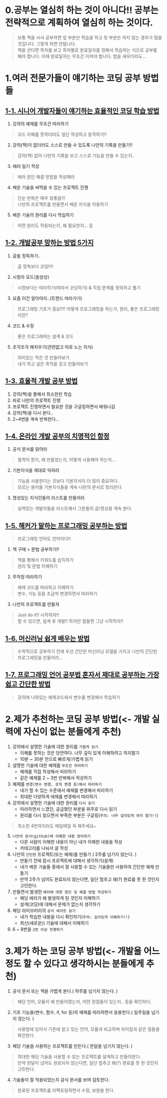 # 0.공부는 열심히 하는 것이 아니다!! 공부는 전략적으로 계획하여 열심히 하는 것이다.
> 보통 책을 사서 공부하면 앞 부분만 학습을 하고 뒷 부분은 하지 않는 경우가 많을 것입니다. 그렇게 하면 안됩니다.    
> 책을 산다면 목차를 보고 목차별로 완료일자를 정해서 학습하는 식으로 공부를 해야 합니다. 이때 완료일자는 무조건 지켜야 합니다. 밤을 새우더라도...

# 1.여러 전문가들이 얘기하는 코딩 공부 방법들
## [1-1. 시니어 개발자들이 얘기하는 효율적인 코딩 학습 방법](https://www.youtube.com/watch?v=moeDDhqW5z0)
1. 강의의 예제를 무조건 따라하기
> 코드 이해를 못하더라도 일단 작성하고 동작하기!!
2. 강의(책)이 없더라도 스스로 만들 수 있도록 나만의 기록을 만들기!!
> 강의(책) 없이 나만의 기록을 보고 스스로 기능을 만들 수 있는지..
3. 애러 일기 작성
> 에러 원인 해결 방법을 작성해라
4. 배운 기술을 써먹을 수 있는 프로젝트 진행
> 단순 반복은 매우 않좋음!!!    
> 나만의 프로젝트를 만들면서 배운 지식을 이용하기
5. 배운 기술의 원리를 다시 학습하기
> 어떤 원리도 작동되는지, 왜 필요한지... 등

## [1-2. 개발공부 망하는 방법 5가지](https://www.youtube.com/watch?v=bdkZm_IXYi8)
1. 글을 정독하기..
> 글 정독보다 코딩!!!!
2. 시청자 모드(동양상)
> 시청보다는 따라하기(따라서 코딩하기) & 직접 문제를 정의하고 풀기
3. 요즘 이건 알아야지..(트렌드 따라가기)
> 프로그래밍 기초가 중요!!!!
> 어떻게 프로그래밍을 하는가, 원리, 좋은 프로그래밍이란?
4. 코드 & 수정
> 좋은 프로그래머는 설계 & 코드 
5. 조각조각 해치우기(관련없고 따로 노는 지식)
> 의미있는 작은 것 만들어보기     
> 내가 하고 싶은 목적을 갖고 만들어보기

## [1-3. 효율적 개발 공부 방법](https://www.youtube.com/watch?v=kDzrC4K8uG0&t=279s)
1. 강의(책)을 통해서 최소한만 학습
2. 바로 나만의 프로젝트 진행
3. 프로젝트 진행하면서 필요한 것을 구글링하면서 배워나감
4. 강의(책)을 다시 본다..
5. 2~4번을 계속 반복한다...

## [1-4. 온라인 개발 공부의 치명적인 함정](https://www.youtube.com/watch?v=d3PYoBwow9I)
1. 공식 문서를 읽어라
> 철학이 뭔지, 왜 만들었는지, 어떻게 사용해야 하는지...
2. 기본지식을 제대로 익혀라
> 기능을 사용한다는 것보다 기본지식이 더 많이 중요하다..    
> 모르는 용어들 기본지식들을 계속 나만의 문서로 정리한다.
3. 명성있는 지식인들의 리스트를 만들어라
> 실력있는 개발자들을 리스트해서 그분들의 글/영상을 계속 본다.

## [1-5. 해커가 말하는 프로그래밍 공부하는 방법](https://www.youtube.com/watch?v=wz7cyyY7XOk)
> 프로그래밍 언어도 언어이다!!
1. 책 구매 > 문법 공부하기!!
> 책을 통해서 키워드를 습득하기    
> 원리 및 문법 이해하기
2. 무작정 따라하기
> 예제 코드를 따라하고 이해하기    
> 변수, 기능 등을 조금씩 변경하면서 따라하기
3. 나만의 프로젝트를 만들자
> Just do it!! 시작하자!!    
> 할 수 있으면, 설계 후 개발!! 하지만 힘들면 그냥 시작하자!!

## [1-6. 머신러닝 쉽게 배우는 방법](https://www.youtube.com/watch?v=432p379XXMw)
> 수학적으로 공부하기 전에 우선 간단한 머신러닝 모델을 가지고 나만의 간단한 프로그레밍을 만들어라...

## [1-7. 프로그래밍 언어 공부법 혼자서 제대로 공부하는 가장 쉽고 간단한 방법](https://www.youtube.com/watch?v=lgRSaexb73E)
> 강의에 나와있는 예제코드에서 변수를 변경해서 학습하기


# 2.제가 추천하는 코딩 공부 방법(<- 개발 실력에 자신이 없는 분들에게 추천)
1. 강의에서 설명한 기술에 대한 원리를 `가볍게 읽기`
    - 이해를 못하는 것은 당연하다. 너무 깊이 있게 이해하려고 하지말기
    - 10분 ~ 30분 안으로 빠르게/가볍게 읽기
2. 설명한 기술에 대한 예제를 `무조건 따라하기`
    - 예제를 직접 작성해서 따라하기
    - 같은 예제를 2 ~ 3번 반복해서 작성하기
3. 예제를 `변경(변수 변경, 로직 변경 등)해서 따라하기`
    - 내가 할 수 있는 수준에서 예제를 변경해서 따라하기
    - 최대한 다양하게 에제를 변경해서 따라하기
4. 강의에서 설명한 기술에 대한 원리를 `다시 읽기`
    - 따라하면서 느꼈던, 궁금했던 부분을 위주로 다시 읽기
    - 원리를 다시 읽으면서 부족한 부분은 구글링(`주의: 너무 깊이있게 하지 말기!!`)
> 최소한 4번까지라도 매일매일 꼭 해주세요~
5. `나만의 문서(github)에 이해한 내용 정리하기`
    - 다른 사람이 이해한 내용이 아닌 내가 이해한 내용을 작성
    - 카테고리를 나눠서 글 작성
6. 나만의 `간단한` 프로젝트(또는 예제)를 만들기 ( 2주를 넘기지 않는다. )
    - 만들기 전에 잠시 프로젝트에 대해서 생각하기(설계)
    - 내가 배운 기술들 중에서 잘 사용할 수 있는 기술들만 사용하여 간단한 예제 만들기
    - 만약 2주가 넘어도 완료되지 않는다면, 일단 멈추고 왜(?) 완료를 못 한 것인지 고민한다.
7. 만들면서 발생한 `에러에 대한 원인 및 해결 방법 작성하기`
    - 해당 에러가 왜 발생하게 된 것인지 이해하기
    - 설계(코딩)에 대해서 문제가 없는지 생각하기
8. 해당 라이브러리의 `공식 싸이트 읽기`
    -  내가 학습한 내용을 다시 확인하기(`주의: 깊이있게 이해하기!!`)  
    -  최신(새로운)) 기술에 대해서 이해하기
9. 6 ~ 8번을 `2번 이상 진행하기`


# 3.제가 하는 코딩 공부 방법(<- 개발을 어느정도 할 수 있다고 생각하시는 분들에게 추천)
1. 공식 문서 또는 책을 가볍게 본다.( 하루를 넘기지 않는다. )
> 해당 언어, 모듈이 왜 만들어졌는지, 어떤 장점들이 있는지.. 등을 확인하다.
2. 기초 기능들(변수, 함수, if, for 등)의 예제를 따라하면서 응용한다.( 일주일을 넘기지 않는다. )
> 사용법에 있어서 기존에 알고 있는 언어, 모듈과 비교하며 차이점과 같은 점들을 확인한다.
3. 해당 기술을 사용하는 프로젝트를 만든다.( 한달을 넘기지 않는다. )
> 최대한 해당 기술을 사용할 수 있는 프로젝트를 설계하고 만들어본다.     
> 만약 한달이 넘어도 완료되지 않는다면, 일단 멈추고 왜(?) 완료를 못 한 것인지 고민한다.
4. 기술들이 잘 적용되었는지 공식 문서를 보며 검토한다.
> 완료된 프로젝트를 리펙토링하면서 수정, 보완을 한다.



